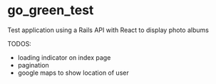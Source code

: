 # go_green_test
Test application using a Rails API with React to display photo albums

TODOS:
- loading indicator on index page
- pagination
- google maps to show location of user

